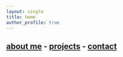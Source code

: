 ```yaml
---
layout: single
title: home
author_profile: true
---
```


## [about me](about) - [projects](projects) - [contact](contact)
